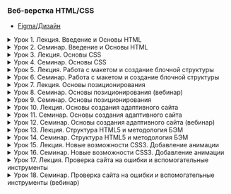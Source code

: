 ### Веб-верстка HTML/CSS

- [Figma/Дизайн](https://www.figma.com/file/TQaPa1gzsX6Qb4Gqj4fve7/Shop-(Copy)?node-id=0%3A1&mode=dev)

<details class="desc" data-number="1"><summary>Урок 1. Лекция. Введение и Основы HTML</summary>

- [Работа](lesson_1)
    - Что такое HTML и CSS.
    - Как работает интернет.
    - Устройство сайта.
    - Виды сайтов.
    - Основные протоколы.
    - Процесс разработки сайта.
    - Структура HTML-документа.
    - Виды тегов.
    - Спецсимволы.
    - Списки.
    - Гиперссылки.
    - Изображения.
    - Формы и их элементы.

</details>
<details class="desc" data-number="2"><summary>Урок 2. Семинар. Введение и Основы HTML</summary>

- [Работа](lesson_2)
    - Скачать и настроить редактор кода, если этого не сделали на семинаре.
        1. Создать пустую папку, придумать название.
        2. Создать первую html страницу (index.html).
        3. Добавить структуру html документа.
        4. Добавить меню сайта (Меню сайта должно быть на каждой странице, оно должно быть одинаковым): ###### a. Главная ###### b. Каталог ###### c. Контакты
        5. Создать заголовок h1 с текстом “Главная страница”.
        6. Добавить параграф p с произвольным текстом (lorem) (используем расширение emmet уже установленное в vsc, для этого вводим lorem и нажимаем клавишу tab).
        7. Создать подзаголовок h2 с текстом “Добро пожаловать на сайт”.
        8. Добавить три параграф p с произвольным текстом (lorem).
        9. Рядом с файлом index.html создать папку catalog.
        10. Внутри папки catalog создать файл catalog.html.
        11. На странице “каталог” добавить структуру html-документа.
        12. Добавить меню сайта (такое же как на главной странице).
        13. Добавить Заголовок h1 с текстом “Каталог”.
        14. Создать параграф p с произвольным текстом из 150 слов для этого вводим “lorem150” и нажимаем tab.
        15. Сделать переходы с главной страницы на страницу каталог, при нажатии на меню сайта и переход со страницы каталог на главную страницу.
        16. Создать папку img и разместить ее рядом с index.html.
        17. Добавить в папку img произвольные фотографии товаров, по вашей тематике можно [выбрать любое фото](https://www.freepik.com/search?format=search&orientation=portrait&query=products)
        18. На странице “Каталог” после заголовка h1 и параграфа p добавить ###### a. Изображение товара ###### b. Название товара ###### c. Описание товара
        19. Добавить 3 таких товара на страницу каталога (не следует добавлять более 3-х товаров)

</details>
<details class="desc" data-number="3"><summary>Урок 3. Лекция. Основы CSS</summary>

- [Работа](lesson_3)
    - На данном уроке мы узнаем основы css и как подключаются стили к проекту.
    - Какие осноные свойства стилей бывают.
    - Посмотрим на практике, как можно добавить стили к проекту.
    - Какие способы объявления css возможны и какой лучше выбрать.

</details>
<details class="desc" data-number="4"><summary>Урок 4. Семинар. Основы CSS</summary>

- [Работа](lesson_4)
    1. Открыть Домашнюю работу из урока 1.
    2. Создать файл стилей style.css
    3. Подключить ко всем страницам
    4. Задать стиль a { text-decoration: none; }
    5. Проверить работу стилей на всех страницах.
    6. Разделить экран на 2 части, сделать так чтобы файл стилей располагался справа, а все html-файлы были слева.
    7. Для всех ссылок меню задать класс (придумать логичное название класса)
    8. color: cornflowerblue;
    9. font-size: 16px;
    10. line-height: 20px;
    11. Проверить отображения стилей на всех страницах проекта.
    12. Для всех заголовков h1 на сайте задать класс и к нему стиль
    13. color: #222222;
    14. font-size: 28px;
    15. line-height: 36px;
    16. font-weight: bold;
    17. Для всех параграфов в проекте задать класс.
    18. К данному классу задать стили:
    19. font-style: normal;
    20. font-weight: 300;
    21. font-size: 18px;
    22. line-height: 30px;
    23. color: #7D7987;
    24. Для заголовков h2 задать класс.
    25. К данному классу указать стиль:
    26. color: coral;
    27. font-style: normal;
    28. font-weight: 700;
    29. font-size: 36px;
    30. line-height: 80px;

</details>
<details class="desc" data-number="5"><summary>Урок 5. Лекция. Работа с макетом и cоздание блочной структуры</summary>

- [Работа](lesson_5)
    - Что такое макет.
    - Визуальная вёрстка.
    - Как работать с макетом в формате Figma.
    - Особенности строчных и блочных элементов.
    - Формирование блочной модели

</details>
<details class="desc" data-number="6"><summary>Урок 6. Семинар. Работа с макетом и cоздание блочной структуры</summary>

- [Работа](lesson_6)
    1. Открыть [макет сайта](https://www.figma.com/file/mnLY69cYE5cqWM5w6n5hXx/Seo-%26-Digital-Marketing-Landing-Page?node-id=23%3A2)
    2. Необходимо представить разбиение часть на блоки (Для тех учеников, которые умеют работать с Figma, разбить представленную на скриншоте часть на блоки, как в семинаре).
    3. Создать новую папку.
    4. Создать файл index.html.
    5. В соответствии с макетом необходимо:
    6. Добавить все блоки по сайту
    7. Добавить все наполнение блоков (html контент)
    8. Все заголовки, параграфы кнопки и изображения Позиционирование задавать не нужно
    9. Создать файл стилей style.css:
        1. Подключить стили к index.html.
        2. Добавить обнуление стилей.
        3. Добавить все необходимые отступы margin, padding.
    10. Все домашние задания являются повторением того что делается на семинаре, поэтому перед выполнением обязательно посмотрите семинар.

</details>
<details class="desc" data-number="7"><summary>Урок 7. Лекция. Основы позиционирования</summary>

- [Работа](lesson_7)
    - Свойство display.
    - Flexbox и Grid layout.
    - Позиционирование блоков.

</details>
<details class="desc" data-number="8"><summary>Урок 8. Семинар. Основы позиционирования (вебинар)</summary>

- [Работа](lesson_8)
    - Мы продолжаем работать с [проектом из прошлого урока](https://www.figma.com/file/mnLY69cYE5cqWM5w6n5hXx/Seo-%26-Digital-Marketing-Landing-Page?node-id=186%3A2)
    - В данном домашнем задании мы будем добавлять стилистику и позиционирование для верхнего блока сайта
        1. Для всех html-элементов из прошлого урока, вам необходимо задать стили в соответствии с макетом.
        2. Расставить все элементы в соответствии с макетом.
    - Дополнение
        - [макет](https://www.figma.com/file/3jcBxpXXVlwvD3bY16lbLW/Landing_Page-(Copy)-(Copy)?node-id=0%3A1&mode=dev)
        - https://caniuse.com/
        - [тренажер по флексам](https://flexboxfroggy.com/#ru)

</details>
<details class="desc" data-number="9"><summary>Урок 9. Семинар. Основы позиционирования</summary>

- [Работа](lesson_9)
    - [Ссылка на макет сайта](https://www.figma.com/file/wBdyeMhgGCn3fKThaQ1yXG/Landing_Page?node-id=0%3A1&t=VmfV9kM3prmCVbMe-0)
    - Тем, кто не был на семинаре, необходимо [пройти игру](http://flexboxfroggy.com/#ru)
    - Мы продолжаем работать с [проектом из прошлого урока](https://www.figma.com/file/mnLY69cYE5cqWM5w6n5hXx/Seo-%26-Digital-Marketing-Landing-Page?node-id=186%3A47)
    - В данном домашнем задании мы будем добавлять стилистику и позиционирование для следующего блока сайта
        1. Добавить весь контент из макета.
        2. Ко всем элементам контента добавить классы.
        3. Добавить стили для всего контента сайта.
        4. Расставить элементы в соответствии с макетом.

</details>
<details class="desc" data-number="10"><summary>Урок 10. Лекция. Основы создания адаптивного сайта</summary>

- Адаптивный сайт.
- Эмуляция мобильных устройств в браузере.
- Новые параметры ширины и высоты.
- Единицы измерения ширины и высоты устройства.
- Медиа-запросы

</details>
<details class="desc" data-number="11"><summary>Урок 11. Семинар. Основы создания адаптивного сайта</summary>

- [Работа](lesson_11)
    - Мы приступаем к созданию [нового адаптивного проекта](https://www.figma.com/file/mnLY69cYE5cqWM5w6n5hXx/Seo-%26-Digital-Marketing-Landing-Page?node-id=188%3A2)
    - Мы уже отлично умеем работать с макетом, в этом и есть основная задача верстальщика
        1. Создать новую папку, в ней сделать заготовку:
            - index.html
            - style.css
            - img
        2. Полностью реализовать вёрстку проекта:
            - Добавить весь контент из макета.
            - Ко всем элементам контента добавить классы.
            - Добавить стили для всего контента сайта.
            - Расставить элементы в соответствии с макетом.
            - Адаптив создавать не нужно.

</details>
<details class="desc" data-number="12"><summary>Урок 12. Семинар. Основы создания адаптивного сайта (вебинар)</summary>

- [Работа](lesson_12)
    - [Макет](https://www.figma.com/file/mnLY69cYE5cqWM5w6n5hXx/Seo-%26-Digital-Marketing-Landing-Page?node-id=188%3A673)
    - В данном уроке мы переходим к созданию планшетной версии проекта.
        1. Создать медиа запрос, чтобы наш проект отлично смотрелся на разрешениях экрана 768-1024.
        2. Создать планшетную версию проекта.
        3. Мобильную версию сайта создавать не нужно.
    - Дополнение
        - [developer.mozilla.org](https://developer.mozilla.org/en-US/docs/Web/HTML/Viewport_meta_tag)
        - [developer.mozilla.org](https://developer.mozilla.org/en-US/docs/Web/CSS/aspect-ratio)
        - делаем дз по [этому макету](https://www.figma.com/file/3jcBxpXXVlwvD3bY16lbLW/Landing_Page-(Copy)-(Copy)?mode=dev) (делаем респонсив и планшетную и мобильную версию)
        - Пример с урока в архиве "адаптив"

</details>
<details class="desc" data-number="13"><summary>Урок 13. Лекция. Структура HTML5 и методология БЭМ</summary>

- Новые семантические элементы.
- Модерация стандартной html формы.
- Добавление аудио и видео на страницу

</details>
<details class="desc" data-number="14"><summary>Урок 14. Семинар. Структура HTML5 и методология БЭМ</summary>

- [Работа](lesson_14)
    - [Макет](https://www.figma.com/file/mnLY69cYE5cqWM5w6n5hXx/Seo-%26-Digital-Marketing-Landing-Page?node-id=189%3A839)
    - В данном уроке мы переходим к созданию мобильной версии проекта
        1. Создать медиа запрос, чтобы наш проект отлично смотрелся на разрешениях экрана 320-767.
        2. Создать мобильную версию проекта

</details>
<details class="desc" data-number="15"><summary>Урок 15. Лекция. Новые возможности CSS3. Добавление анимации</summary>

- Псевдоклассы и псевдоэлементы.
- Работа с svg.
- Эффекты перехода.
- Эффекты трансформации.
- Эффекты анимации.

</details>
<details class="desc" data-number="16"><summary>Урок 16. Семинар. Новые возможности CSS3. Добавление анимации</summary>

- [Работа](lesson_16)
    - [Макет](https://www.figma.com/file/mnLY69cYE5cqWM5w6n5hXx/Seo-%26-Digital-Marketing-Landing-Page?node-id=190%3A1194)
    - На данном уроке нам необходимо доделать подвал, главной страницы интернет-магазина.
    - Продолжаем работу с проектом из прошлого урока:
        - Добавляем весь контент подвала сайта.
        - Создаём планшетную версию проекта.
        - Создаем мобильную версию проекта.
        - Добавляем эффекты наведения.

</details>
<details class="desc" data-number="17"><summary>Урок 17. Лекция. Проверка сайта на ошибки и вспомогательные инструменты</summary>

- Знакомство с Bootstrap.
- Проверка сайта на ошибки.
- Инструменты разработчика.
- Итоги курса.

</details>
<details class="desc" data-number="18"><summary>Урок 18. Семинар. Проверка сайта на ошибки и вспомогательные инструменты (вебинар)</summary>

- [Работа](lesson_18)
    - [презентация](https://docs.google.com/presentation/d/1VotHtd90Cfy5tcp21gb-JenyGcGJM_e0GBP3NYcf2Vo/edit?usp=sharing)
    - [Макет](https://www.figma.com/file/mnLY69cYE5cqWM5w6n5hXx/Seo-%26-Digital-Marketing-Landing-Page?node-id=190%3A1194)
        1. Доделать, если что-то не получилось реализовать на прошлом уроке.
        2. Проверить сайт на ошибки.
        3. *Разместить сайт в сети интернет.

</details>
